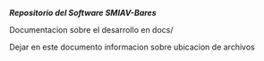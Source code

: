 ***Repositorio del Software SMIAV-Bares***

Documentacion sobre el desarrollo en docs/

Dejar en este documento informacion sobre ubicacion de archivos